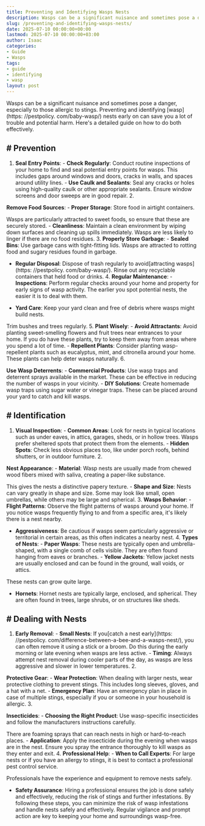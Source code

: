```yaml
---
title: Preventing and Identifying Wasps Nests
description: Wasps can be a significant nuisance and sometimes pose a danger, especially to those allergic to stings. Preventing and identifying wasp nests early on can...
slug: /preventing-and-identifying-wasps-nests/
date: 2025-07-10 00:00:00+00:00
lastmod: 2025-07-10 00:00:00+03:00
author: Isaac
categories:
- Guide
- Wasps
tags:
- guide
- identifying
- wasp
layout: post
---
```


Wasps can be a significant nuisance and sometimes pose a danger, especially to those allergic to stings. Preventing and identifying [wasp](https: //pestpolicy. com/baby-wasp/) nests early on can save you a lot of trouble and potential harm. Here's a detailed guide on how to do both effectively.

## # Prevention

1. **Seal Entry Points**: - **Check Regularly**: Conduct routine inspections of your home to find and seal potential entry points for wasps. This includes gaps around windows and doors, cracks in walls, and spaces around utility lines. - **Use Caulk and Sealants**: Seal any cracks or holes using high-quality caulk or other appropriate sealants. Ensure window screens and door sweeps are in good repair. 2.

**Remove Food Sources**: - **Proper Storage**: Store food in airtight containers.

Wasps are particularly attracted to sweet foods, so ensure that these are securely stored. - **Cleanliness**: Maintain a clean environment by wiping down surfaces and cleaning up spills immediately. Wasps are less likely to linger if there are no food residues. 3. **Properly Store Garbage**: - **Sealed Bins**: Use garbage cans with tight-fitting lids. Wasps are attracted to rotting food and sugary residues found in garbage.

- **Regular Disposal**: Dispose of trash regularly to avoid[attracting wasps](https: //pestpolicy. com/baby-wasp/). Rinse out any recyclable containers that held food or drinks. 4. **Regular Maintenance**: - **Inspections**: Perform regular checks around your home and property for early signs of wasp activity. The earlier you spot potential nests, the easier it is to deal with them.

- **Yard Care**: Keep your yard clean and free of debris where wasps might build nests.

Trim bushes and trees regularly. 5. **Plant Wisely**: - **Avoid Attractants**: Avoid planting sweet-smelling flowers and fruit trees near entrances to your home. If you do have these plants, try to keep them away from areas where you spend a lot of time. - **Repellent Plants**: Consider planting wasp-repellent plants such as eucalyptus, mint, and citronella around your home. These plants can help deter wasps naturally. 6.

**Use Wasp Deterrents**: - **Commercial Products**: Use wasp traps and deterrent sprays available in the market. These can be effective in reducing the number of wasps in your vicinity. - **DIY Solutions**: Create homemade wasp traps using sugar water or vinegar traps. These can be placed around your yard to catch and kill wasps.

## # Identification

1. **Visual Inspection**: - **Common Areas**: Look for nests in typical locations such as under eaves, in attics, garages, sheds, or in hollow trees. Wasps prefer sheltered spots that protect them from the elements. - **Hidden Spots**: Check less obvious places too, like under porch roofs, behind shutters, or in outdoor furniture. 2.

**Nest Appearance**: - **Material**: Wasp nests are usually made from chewed wood fibers mixed with saliva, creating a paper-like substance.

This gives the nests a distinctive papery texture. - **Shape and Size**: Nests can vary greatly in shape and size. Some may look like small, open umbrellas, while others may be large and spherical. 3. **Wasps Behavior**: - **Flight Patterns**: Observe the flight patterns of wasps around your home. If you notice wasps frequently flying to and from a specific area, it's likely there is a nest nearby.

- **Aggressiveness**: Be cautious if wasps seem particularly aggressive or territorial in certain areas, as this often indicates a nearby nest. 4. **Types of Nests**: - **Paper Wasps**: These nests are typically open and umbrella-shaped, with a single comb of cells visible. They are often found hanging from eaves or branches. - **Yellow Jackets**: Yellow jacket nests are usually enclosed and can be found in the ground, wall voids, or attics.

These nests can grow quite large.

- **Hornets**: Hornet nests are typically large, enclosed, and spherical. They are often found in trees, large shrubs, or on structures like sheds.

## # Dealing with Nests

1. **Early Removal**: - **Small Nests**: If you[catch a nest early](https: //pestpolicy. com/difference-between-a-bee-and-a-wasps-nest/), you can often remove it using a stick or a broom. Do this during the early morning or late evening when wasps are less active. - **Timing**: Always attempt nest removal during cooler parts of the day, as wasps are less aggressive and slower in lower temperatures. 2.

**Protective Gear**: - **Wear Protection**: When dealing with larger nests, wear protective clothing to prevent stings. This includes long sleeves, gloves, and a hat with a net. - **Emergency Plan**: Have an emergency plan in place in case of multiple stings, especially if you or someone in your household is allergic. 3.

**Insecticides**: - **Choosing the Right Product**: Use wasp-specific insecticides and follow the manufacturers instructions carefully.

There are foaming sprays that can reach nests in high or hard-to-reach places. - **Application**: Apply the insecticide during the evening when wasps are in the nest. Ensure you spray the entrance thoroughly to kill wasps as they enter and exit. 4. **Professional Help**: - **When to Call Experts**: For large nests or if you have an allergy to stings, it is best to contact a professional pest control service.

Professionals have the experience and equipment to remove nests safely.

- **Safety Assurance**: Hiring a professional ensures the job is done safely and effectively, reducing the risk of stings and further infestations. By following these steps, you can minimize the risk of wasp infestations and handle nests safely and effectively. Regular vigilance and prompt action are key to keeping your home and surroundings wasp-free.
